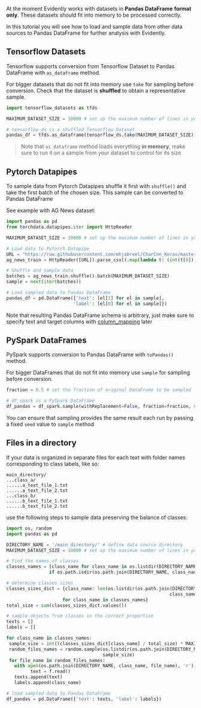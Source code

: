 At the moment Evidently works with datasets in **Pandas DataFrame** **format** **only**. These datasets should fit into memory to be processed correctly.

In this tutorial you will see how to load and sample data from other data sources to Pandas DataFrame for further analysis with Evidently.


## Tensorflow Datasets
Tensorflow supports conversion from Tensorflow Dataset to Pandas DataFrame with `as_dataframe` method.

For bigger datasets that do not fit into memory use `take` for sampling before conversion.
Check that the dataset is **shuffled** to obtain a representative sample.
```python
import tensorflow_datasets as tfds

MAXIMUM_DATASET_SIZE = 10000 # set up the maximum number of lines in your sample

# tensorflow_ds is a shuffled Tensorflow Dataset
pandas_df = tfds.as_dataframe(tensorflow_ds.take(MAXIMUM_DATASET_SIZE))
```
> Note that `as_dataframe` method loads everything **in memory**,
make sure to run it on a sample from your dataset to control for its size

## Pytorch Datapipes
To sample data from Pytorch Datapipes shuffle it first with `shuffle()` and take the first batch of the chosen size.
This sample can be converted to Pandas DataFrame

See example with AG News dataset:
```python
import pandas as pd
from torchdata.datapipes.iter import HttpReader

MAXIMUM_DATASET_SIZE = 10000 # set up the maximum number of lines in your sample

# Load data to Pytorch Datapipe
URL = "https://raw.githubusercontent.com/mhjabreel/CharCnn_Keras/master/data/ag_news_csv/train.csv"
ag_news_train = HttpReader([URL]).parse_csv().map(lambda t: (int(t[0]), " ".join(t[1:])))

# Shuffle and sample data
batches = ag_news_train.shuffle().batch(MAXIMUM_DATASET_SIZE)
sample = next(iter(batches))

# Load sampled data to Pandas DataFrame
pandas_df = pd.DataFrame({'text': [el[1] for el in sample],
                         'label': [el[0] for el in sample]})
```
Note that resulting Pandas DataFrame schema is arbitrary, just make sure to specify text and target columns with
[column_mapping]((../../../../book/tests-and-reports/column-mapping.md)) later

## PySpark DataFrames
PySpark supports conversion to Pandas DataFrame with `toPandas()` method.

For bigger DataFrames that do not fit into memory use `sample` for sampling before conversion.
```python
fraction = 0.5 # set the fraction of original DataFrame to be sampled

# df_spark is a PySpark DataFrame
df_pandas = df_spark.sample(withReplacement=False, fraction=fraction, seed=None).toPandas()
```
You can ensure that sampling provides the same result each run by passing a fixed `seed` value to `sample` method

## Files in a directory
If your data is organized in separate files for each text with folder names corresponding to class labels, like so:
```
main_directory/
...class_a/
......a_text_file_1.txt
......a_text_file_2.txt
...class_b/
......b_text_file_1.txt
......b_text_file_2.txt
```
use the following steps to sample data preserving the balance of classes:
```python
import os, random
import pandas as pd

DIRECTORY_NAME = '/main_directory/' # define data source directory
MAXIMUM_DATASET_SIZE = 10000 # set up the maximum number of lines in your sample

# find the names of classes
classes_names = [class_name for class_name in os.listdir(DIRECTORY_NAME) \
                if os.path.isdir(os.path.join(DIRECTORY_NAME, class_name))]

# determine classes sizes
classes_sizes_dict = {class_name: len(os.listdir(os.path.join(DIRECTORY_NAME,
                                                             class_name))) \
                     for class_name in classes_names}
total_size = sum(classes_sizes_dict.values())

# sample objects from classes in the correct proportion
texts = []
labels = []

for class_name in classes_names:
 sample_size = int((classes_sizes_dict[class_name] / total_size) * MAXIMUM_DATASET_SIZE)
 random_files_names = random.sample(os.listdir(os.path.join(DIRECTORY_NAME, class_name)),
                                    sample_size)
 for file_name in random_files_names:
   with open(os.path.join(DIRECTORY_NAME, class_name, file_name), 'r') as f:
         text = f.read()
   texts.append(text)
   labels.append(class_name)

# load sampled data to Pandas DataFrame
df_pandas = pd.DataFrame({'text': texts, 'label': labels})
```

